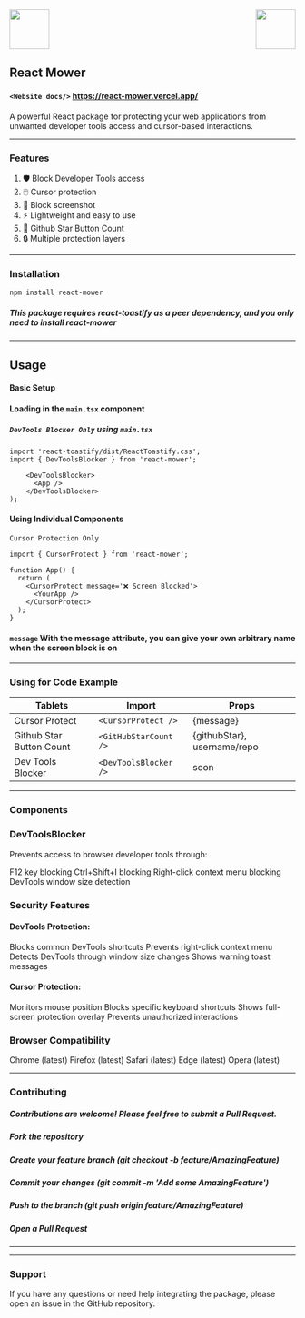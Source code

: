 <img src="https://cdn3d.iconscout.com/3d/free/thumb/free-react-3d-icon-download-in-png-blend-fbx-gltf-file-formats--facebook-logo-native-javascript-library-user-interfaces-coding-lang-pack-logos-icons-7578010.png?f=webp" width="70">
<img src="https://cdn3d.iconscout.com/3d/free/thumb/free-typescript-3d-icon-download-in-png-blend-fbx-gltf-file-formats--microsoft-logo-angular-language-javascript-static-type-coding-lang-pack-logos-icons-7577992.png" width="70" align=right>

## React Mower

#### `<Website docs/>` https://react-mower.vercel.app/

A powerful React package for protecting your web applications from unwanted developer tools access and cursor-based interactions.

---

### Features

1. 🛡️ Block Developer Tools access
2. 🖱️ Cursor protection
3. 📸 Block screenshot
3. ⚡ Lightweight and easy to use
4. 🔳 Github Star Button Count
5. 🔒 Multiple protection layers

---

### Installation
```
npm install react-mower
```

##### This package requires react-toastify as a peer dependency, and you only need to install react-mower

---

## Usage
#### Basic Setup

#### Loading in the `main.tsx` component
##### `DevTools Blocker Only` using `main.tsx`
```tsx
import 'react-toastify/dist/ReactToastify.css';
import { DevToolsBlocker } from 'react-mower';

    <DevToolsBlocker>
      <App />
    </DevToolsBlocker>
);
```
#### Using Individual Components
`Cursor Protection Only`
```tsx
import { CursorProtect } from 'react-mower';

function App() {
  return (
    <CursorProtect message='❌ Screen Blocked'>
      <YourApp />
    </CursorProtect>
  );
}
```
#### `message` With the message attribute, you can give your own arbitrary name when the screen block is on

---

### Using for Code Example

| Tablets                  | Import                | Props                      |
|--------------------------|-----------------------|----------------------------|
| Cursor Protect           | `<CursorProtect />`   | {message}                  | 
| Github Star Button Count | `<GitHubStarCount />` | {githubStar}, username/repo |
| Dev Tools Blocker        | `<DevToolsBlocker  />`| soon                       |


---

### Components
### DevToolsBlocker
Prevents access to browser developer tools through:

F12 key blocking
Ctrl+Shift+I blocking
Right-click context menu blocking
DevTools window size detection

<!-- ### CursorProtect
Provides cursor-based protection:

Blocks Window+g key combination
Shows protection screen when mouse leaves window
Automatically hides protection screen when mouse returns -->

### Security Features

#### DevTools Protection:
Blocks common DevTools shortcuts
Prevents right-click context menu
Detects DevTools through window size changes
Shows warning toast messages


#### Cursor Protection:
Monitors mouse position
Blocks specific keyboard shortcuts
Shows full-screen protection overlay
Prevents unauthorized interactions



### Browser Compatibility

Chrome (latest)
Firefox (latest)
Safari (latest)
Edge (latest)
Opera (latest)

---

### Contributing
##### Contributions are welcome! Please feel free to submit a Pull Request.

##### Fork the repository
##### Create your feature branch (git checkout -b feature/AmazingFeature)
##### Commit your changes (git commit -m 'Add some AmazingFeature')
##### Push to the branch (git push origin feature/AmazingFeature)
##### Open a Pull Request

---

<!-- ### License
MIT © [Jasur Haydarov]
Author
Jasur Haydarov

GitHub: @jasurhaydarovcode
Website: www.jasurhaydarovcode.uz -->

---

### Support
If you have any questions or need help integrating the package, please open an issue in the GitHub repository.
